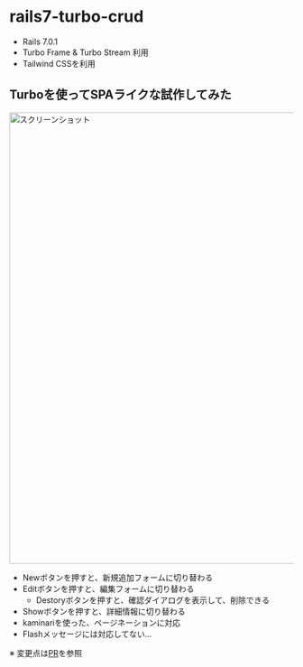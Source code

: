 # rails7-turbo-crud

- Rails 7.0.1
- Turbo Frame & Turbo Stream 利用
- Tailwind CSSを利用

## Turboを使ってSPAライクな試作してみた

<img width="800" alt="スクリーンショット" src="https://user-images.githubusercontent.com/26326344/151680377-9516980d-b34a-4b35-b8bf-028d393c5a32.png">

- Newボタンを押すと、新規追加フォームに切り替わる
- Editボタンを押すと、編集フォームに切り替わる
  - Destoryボタンを押すと、確認ダイアログを表示して、削除できる
- Showボタンを押すと、詳細情報に切り替わる
- kaminariを使った、ページネーションに対応
- Flashメッセージには対応してない...

※ 変更点は[PR](https://github.com/popobot/rails7-turbo-crud/pull/1)を参照

